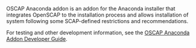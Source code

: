 OSCAP Anaconda addon is an addon for the Anaconda installer that integrates
OpenSCAP to the installation process and allows installation of system following
some SCAP-defined restrictions and recommendations.

For testing and other development information, see the [OSCAP Anaconda Addon Developer Guide](https://github.com/OpenSCAP/oscap-anaconda-addon/blob/master/docs/manual/developer_guide.adoc).

